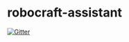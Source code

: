 # robocraft-assistant

[![Gitter](https://badges.gitter.im/Hronom/robocraft-assistant.svg)](https://gitter.im/Hronom/robocraft-assistant?utm_source=badge&utm_medium=badge&utm_campaign=pr-badge&utm_content=badge)